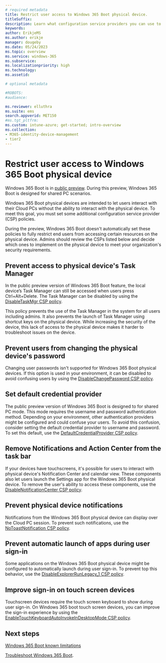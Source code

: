 ```yaml
---
# required metadata
title: Restrict user access to Windows 365 Boot physical device.
titleSuffix:
description: Learn what configuration service providers you can use to restrict user access to Windows 365 Boot physical devices.
keywords:
author: ErikjeMS  
ms.author: erikje
manager: dougeby
ms.date: 05/24/2023
ms.topic: overview
ms.service: windows-365
ms.subservice:
ms.localizationpriority: high
ms.technology:
ms.assetid: 

# optional metadata

#ROBOTS:
#audience:

ms.reviewer: elluthra
ms.suite: ems
search.appverid: MET150
#ms.tgt_pltfrm:
ms.custom: intune-azure; get-started; intro-overview
ms.collection:
- M365-identity-device-management
- tier2
---
```


# Restrict user access to Windows 365 Boot physical device

Windows 365 Boot is in [public preview](public-preview.md). During this preview, Windows 365 Boot is designed for shared PC scenarios.

Windows 365 Boot physical devices are intended to let users interact with their Cloud PCs without the ability to interact with the physical device. To meet this goal, you must set some additional configuration service provider (CSP) policies.

During the preview, Windows 365 Boot doesn't automatically set these policies to fully restrict end users from accessing certain resources on the physical device. Admins should review the CSPs listed below and decide which ones to implement on the physical device to meet your organization's security requirements.

## Prevent access to physical device's Task Manager

In the public preview version of Windows 365 Boot feature, the local device’s Task Manager can still be accessed when users press Ctrl+Alt+Delete. The Task Manager can be disabled by using the [DisableTaskMgr CSP policy](/windows/client-management/mdm/policy-csp-admx-ctrlaltdel#disabletaskmgr).

This policy prevents the use of the Task Manager in the system for all users including admins. It also prevents the launch of Task Manager using shortcut keys on the physical device. While increasing the security of the device, this lack of access to the physical device makes it harder to troubleshoot issues on the device.

## Prevent users from changing the physical device's password

Changing user passwords isn't supported for Windows 365 Boot physical devices. If this option is used in your environment, it can be disabled to avoid confusing users by using the [DisableChangePassword CSP policy](/windows/client-management/mdm/policy-csp-admx-ctrlaltdel#disablechangepassword).

## Set default credential provider

The public preview version of Windows 365 Boot is designed to for shared PC mode. This mode requires the username and password authentication method. Depending on your environment, other authentication providers might be configured and could confuse your users. To avoid this confusion, consider setting the default credential provider to username and password. To set this default, use the [DefaultCredentialProvider CSP policy](/windows/client-management/mdm/policy-csp-admx-credentialproviders#defaultcredentialprovider).  

## Remove Notifications and Action Center from the task bar

If your devices have touchscreens, it's possible for users to interact with physical device's Notification Center and calendar view. These components also let users launch the Settings app for the Windows 365 Boot physical device. To remove the user's ability to access these components, use the [DisableNotificationCenter CSP policy](/windows/client-management/mdm/policy-csp-admx-taskbar#disablenotificationcenter).

## Prevent physical device notifications

Notifications from the Windows 365 Boot physical device can display over the Cloud PC session. To prevent such notifications, use the [NoToastNotification CSP policy](/windows/client-management/mdm/policy-csp-admx-wpn#notoastnotification).

## Prevent automatic launch of apps during user sign-in

Some applications on the Windows 365 Boot physical device might be configured to automatically launch during user sign-in. To prevent top this behavior, use the [DisableExplorerRunLegacy_1 CSP policy](/windows/client-management/mdm/policy-csp-admx-logon?WT.mc_id=Portal-fx#disableexplorerrunlegacy_1).  

## Improve sign-in on touch screen devices

Touchscreen devices require the touch screen keyboard to show during user sign-in. On Windows 365 boot touch screen devices, you can improve the sign-in experience by using the [EnableTouchKeyboardAutoInvokeInDesktopMode CSP policy](/windows/client-management/mdm/policy-csp-textinput#enabletouchkeyboardautoinvokeindesktopmode).

<!-- ########################## -->
## Next steps

[Windows 365 Boot known limitations](windows-365-boot-known-limitations.md)

[Troubleshoot Windows 365 Boot](troubleshoot-windows-365-boot.md).
